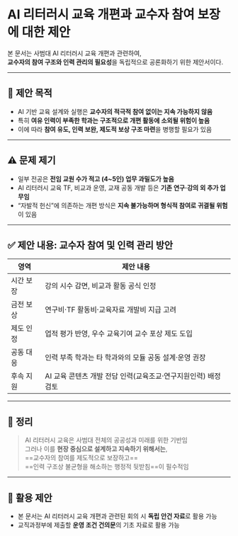 # AI 리터러시 교육 개편과 교수자 참여 보장에 대한 제안

본 문서는 사범대 AI 리터러시 교육 개편과 관련하여,  
**교수자의 참여 구조와 인력 관리의 필요성**을 독립적으로 공론화하기 위한 제안서이다.

---

## 🎯 제안 목적

- AI 기반 교육 설계와 실행은 **교수자의 적극적 참여 없이는 지속 가능하지 않음**
- 특히 **여유 인력이 부족한 학과는 구조적으로 개편 활동에 소외될 위험이 높음**
- 이에 따라 **참여 유도, 인력 보완, 제도적 보상 구조 마련**을 병행할 필요가 있음

---

## ⚠️ 문제 제기

- 일부 전공은 **전임 교원 수가 적고 (4~5인) 업무 과밀도가 높음**
- AI 리터러시 교육 TF, 비교과 운영, 교재 공동 개발 등은 **기존 연구·강의 외 추가 업무임**
- “자발적 헌신”에 의존하는 개편 방식은 **지속 불가능하며 형식적 참여로 귀결될 위험**이 있음

---

## ✅ 제안 내용: 교수자 참여 및 인력 관리 방안

| 영역 | 제안 내용 |
|------|-----------|
| 시간 보장 | 강의 시수 감면, 비교과 활동 공식 인정 |
| 금전 보상 | 연구비·TF 활동비·교육자료 개발비 지급 고려 |
| 제도 인정 | 업적 평가 반영, 우수 교육기여 교수 포상 제도 도입 |
| 공동 대응 | 인력 부족 학과는 타 학과와의 모듈 공동 설계·운영 권장 |
| 후속 지원 | AI 교육 콘텐츠 개발 전담 인력(교육조교·연구지원인력) 배정 검토 |

---

## 📝 정리

> AI 리터러시 교육은 사범대 전체의 공공성과 미래를 위한 기반임  
> 그러나 이를 **현장 중심으로 설계하고 지속하기 위해서는**,  
> ==교수자의 참여를 제도적으로 보장하고==  
> ==인력 구조상 불균형을 해소하는 행정적 뒷받침==이 필수적임

---

## 📎 활용 제안

- 본 문서는 AI 리터러시 교육 개편과 관련된 회의 시 **독립 안건 자료**로 활용 가능
- 교직과정부에 제출할 **운영 조건 건의문**의 기초 자료로 활용 가능

